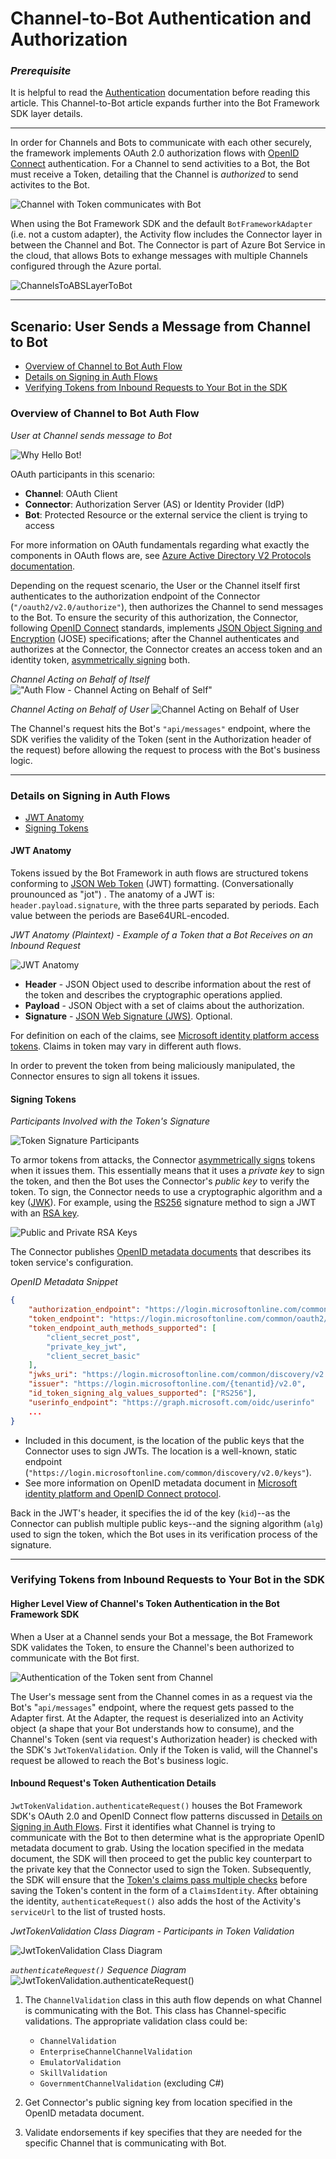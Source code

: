 # Channel-to-Bot Authentication and Authorization

### *Prerequisite*
It is helpful to read the [Authentication](https://docs.microsoft.com/en-us/azure/bot-service/rest-api/bot-framework-rest-connector-authentication?view=azure-bot-service-3.0#connector-to-bot) documentation before reading this article. This Channel-to-Bot article expands further into the Bot Framework SDK layer details.

___

In order for Channels and Bots to communicate with each other securely, the framework implements OAuth 2.0 authorization flows with [OpenID Connect](https://openid.net/connect/) authentication. For a Channel to send activities to a Bot, the Bot must receive a Token, detailing that the Channel is *authorized* to send activites to the Bot.

![Channel with Token communicates with Bot](./SimpleChannelWithTokenToBot.svg "Channel with Token communicates with Bot")

When using the Bot Framework SDK and the default `BotFrameworkAdapter` (i.e. not a custom adapter), the Activity flow includes the Connector layer in between the Channel and Bot. The Connector is part of Azure Bot Service in the cloud, that allows Bots to exhange messages with multiple Channels configured through the Azure portal.

![ChannelsToABSLayerToBot](./ChannelsToABSLayerToBot.svg "Channels to ABS layer to Bot")

___

## **Scenario: User Sends a Message from Channel to Bot**

- [Overview of Channel to Bot Auth Flow](#overview-of-channel-to-bot-auth-flow)
- [Details on Signing in Auth Flows](#details-on-signing-in-auth-flows)
- [Verifying Tokens from Inbound Requests to Your Bot in the SDK](#verifying-tokens-from-inbound-requests-to-your-bot-in-the-sdk)

### **Overview of Channel to Bot Auth Flow**

*User at Channel sends message to Bot*

![Why Hello Bot!](./WhyHelloBot.svg "Why Hello Bot!")

OAuth participants in this scenario:
- **Channel**: OAuth Client
- **Connector**: Authorization Server (AS) or Identity Provider (IdP)
- **Bot**: Protected Resource or the external service the client is trying to access

For more information on OAuth fundamentals regarding what exactly the components in OAuth flows are, see [Azure Active Directory V2 Protocols documentation](https://docs.microsoft.com/en-us/azure/active-directory/develop/active-directory-v2-protocols).

Depending on the request scenario, the User or the Channel itself first authenticates to the authorization endpoint of the Connector (`"/oauth2/v2.0/authorize"`), then authorizes the Channel to send messages to the Bot. To ensure the security of this authorization, the Connector, following [OpenID Connect](https://openid.net/connect/) standards, implements [JSON Object Signing and Encryption](https://www.iana.org/assignments/jose/jose.xhtml) (JOSE) specifications; after the Channel authenticates and authorizes at the Connector, the Connector creates an access token and an identity token, [asymmetrically signing](https://openid.net/specs/openid-connect-core-1_0.html#Signing) both. 

*Channel Acting on Behalf of Itself*
!["Auth Flow - Channel Acting on Behalf of Self"](./ChannelActingOnBehalfOfSelf.svg "Auth Flow - Channel Acting on Behalf of Self")

*Channel Acting on Behalf of User*
![Channel Acting on Behalf of User](./ChannelActivingOnBehalfOfUser.svg "Channel Acting on Behalf of User")

The Channel's request hits the Bot's `"api/messages"` endpoint, where the SDK verifies the validity of the Token (sent in the Authorization header of the request) before allowing the request to process with the Bot's business logic. 

___

### **Details on Signing in Auth Flows**
- [JWT Anatomy](#jwt-anatomy)
- [Signing Tokens](#signing-tokens)

#### **JWT Anatomy**
Tokens issued by the Bot Framework in auth flows are structured tokens conforming to [JSON Web Token](https://tools.ietf.org/html/rfc7519) (JWT) formatting. (Conversationally prounounced as "jot") . The anatomy of a JWT is: `header.payload.signature`, with the three parts separated by periods. Each value between the periods are Base64URL-encoded. 

*JWT Anatomy (Plaintext) - Example of a Token that a Bot Receives on an Inbound Request*

![JWT Anatomy](./JwtAnatomy.png "JWT Anatomy")

- **Header** - JSON Object used to describe information about the rest of the token and describes the cryptographic operations applied.
- **Payload** - JSON Object with a set of claims about the authorization.
- **Signature** - [JSON Web Signature (JWS)](https://tools.ietf.org/html/draft-jones-json-web-signature-04). Optional.

For definition on each of the claims, see [Microsoft identity platform access tokens](https://docs.microsoft.com/en-us/azure/active-directory/develop/access-tokens). Claims in token may vary in different auth flows.

In order to prevent the token from being maliciously manipulated, the Connector ensures to sign all tokens it issues.

#### **Signing Tokens**

*Participants Involved with the Token's Signature*

![Token Signature Participants](./TokenSignatureParticipants.svg "Token Signature Participants")

To armor tokens from attacks, the Connector [asymmetrically signs](https://openid.net/specs/openid-connect-core-1_0.html#Signing) tokens when it issues them. This essentially means that it uses a *private key* to sign the token, and then the Bot uses the Connector's *public key* to verify the token. To sign, the Connector needs to use a cryptographic algorithm and a key ([JWK](https://tools.ietf.org/html/rfc7517)). For example, using the [RS256](https://tools.ietf.org/html/rfc7518) signature method to sign a JWT with an [RSA key](https://simple.wikipedia.org/wiki/RSA_algorithm).

![Public and Private RSA Keys](./RsaKeys.png "Public and Private RSA Keys")

The Connector publishes [OpenID metadata documents](https://openid.net/specs/openid-connect-discovery-1_0.html#ProviderMetadata) that describes its token service's configuration. 

*OpenID Metadata Snippet*

```json
{
    "authorization_endpoint": "https://login.microsoftonline.com/common/oauth2/v2.0/authorize",
    "token_endpoint": "https://login.microsoftonline.com/common/oauth2/v2.0/token",
    "token_endpoint_auth_methods_supported": [
        "client_secret_post",
        "private_key_jwt",
        "client_secret_basic"
    ],
    "jwks_uri": "https://login.microsoftonline.com/common/discovery/v2.0/keys",
    "issuer": "https://login.microsoftonline.com/{tenantid}/v2.0",
    "id_token_signing_alg_values_supported": ["RS256"],
    "userinfo_endpoint": "https://graph.microsoft.com/oidc/userinfo"
    ...
}
```

- Included in this document, is the location of the public keys that the Connector uses to sign JWTs. The location is a well-known, static endpoint (`"https://login.microsoftonline.com/common/discovery/v2.0/keys"`). 
- See more information on OpenID metadata document in [Microsoft identity platform and OpenID Connect protocol](https://docs.microsoft.com/en-us/azure/active-directory/develop/v2-protocols-oidc#fetch-the-openid-connect-metadata-document).

Back in the JWT's header, it specifies the id of the key (`kid`)--as the Connector can publish multiple public keys--and the signing algorithm (`alg`) used to sign the token, which the Bot uses in its verification process of the signature.

___

### **Verifying Tokens from Inbound Requests to Your Bot in the SDK**

#### Higher Level View of Channel's Token Authentication in the Bot Framework SDK 
When a User at a Channel sends your Bot a message, the Bot Framework SDK validates the Token, to ensure the Channel's been authorized to communicate with the Bot first. 

![Authentication of the Token sent from Channel](./HigherLevel_TokenAuthentication.svg "Authentication of the Token sent from Channel")

The User's message sent from the Channel comes in as a request via the Bot's "`api/messages`" endpoint, where the request gets passed to the Adapter first. At the Adapter, the request is deserialized into an Activity object (a shape that your Bot understands how to consume), and the Channel's Token (sent via request's Authorization header) is checked with the SDK's `JwtTokenValidation`. Only if the Token is valid, will the Channel's request be allowed to reach the Bot's business logic.

#### Inbound Request's Token Authentication Details

`JwtTokenValidation.authenticateRequest()` houses the Bot Framework SDK's OAuth 2.0 and OpenID Connect flow patterns discussed in [Details on Signing in Auth Flows](#details-on-signing-in-auth-flow). First it identifies what Channel is trying to communicate with the Bot to then determine what is the appropriate OpenID metadata document to grab. Using the location specified in the medata document, the SDK will then proceed to get the public key counterpart to the private key that the Connector used to sign the Token. Subsequently, the SDK will ensure that the [Token's claims pass multiple checks](https://docs.microsoft.com/en-us/azure/bot-service/rest-api/bot-framework-rest-connector-authentication?view=azure-bot-service-3.0#step-4-verify-the-jwt-token) before saving the Token's content in the form of a `ClaimsIdentity`. After obtaining the identity, `authenticateRequest()` also adds the host of the Activity's `serviceUrl` to the list of trusted hosts.

*JwtTokenValidation Class Diagram - Participants in Token Validation*

![JwtTokenValidation Class Diagram](./JwtTokenValidationClassDiagram.svg "JwtTokenValidation Class Diagram")

*`authenticateRequest()` Sequence Diagram*
![JwtTokenValidation.authenticateRequest()](./AuthenticateRequest.svg "JwtTokenValidation.authenticateRequest()")
1. The `ChannelValidation` class in this auth flow depends on what Channel is communicating with the Bot. This class has Channel-specific validations. The appropriate validation class could be:
    - `ChannelValidation`
    - `EnterpriseChannelChannelValidation`
    - `EmulatorValidation`
    - `SkillValidation`
    - `GovernmentChannelValidation` (excluding C#)

2. Get Connector's public signing key from location specified in the OpenID metadata document.
3. Validate endorsements if key specifies that they are needed for the specific Channel that is communicating with Bot.